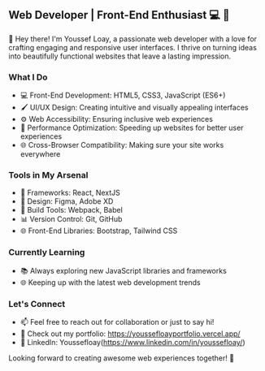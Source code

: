 ## Web Developer | Front-End Enthusiast :computer: :art:

👋 Hey there! I'm Youssef Loay, a passionate web developer with a love for crafting engaging and responsive user interfaces. I thrive on turning ideas into beautifully functional websites that leave a lasting impression.

### What I Do

- 💻 Front-End Development: HTML5, CSS3, JavaScript (ES6+)
- 🖌️ UI/UX Design: Creating intuitive and visually appealing interfaces
- ⚙️ Web Accessibility: Ensuring inclusive web experiences
- 🚀 Performance Optimization: Speeding up websites for better user experiences
- 🌐 Cross-Browser Compatibility: Making sure your site works everywhere

### Tools in My Arsenal

- 🧰 Frameworks: React, NextJS
- 🎨 Design: Figma, Adobe XD
- 🚀 Build Tools: Webpack, Babel
- 📊 Version Control: Git, GitHub
- 🌐 Front-End Libraries: Bootstrap, Tailwind CSS

### Currently Learning

- 📚 Always exploring new JavaScript libraries and frameworks
- 🌐 Keeping up with the latest web development trends

### Let's Connect

- 📫 Feel free to reach out for collaboration or just to say hi!
- 💼 Check out my portfolio: https://youssefloayportfolio.vercel.app/
- 🔗 LinkedIn: Youssefloay(https://www.linkedin.com/in/youssefloay/)

Looking forward to creating awesome web experiences together! :rocket:
